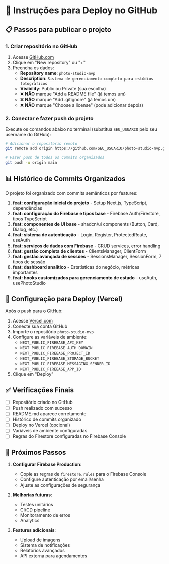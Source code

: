 # 🚀 Instruções para Deploy no GitHub

## 📋 Passos para publicar o projeto

### 1. Criar repositório no GitHub
1. Acesse [GitHub.com](https://github.com)
2. Clique em "New repository" ou "+"
3. Preencha os dados:
   - **Repository name**: `photo-studio-mvp`
   - **Description**: `Sistema de gerenciamento completo para estúdios fotográficos`
   - **Visibility**: Public ou Private (sua escolha)
   - ❌ **NÃO** marque "Add a README file" (já temos um)
   - ❌ **NÃO** marque "Add .gitignore" (já temos um)
   - ❌ **NÃO** marque "Choose a license" (pode adicionar depois)

### 2. Conectar e fazer push do projeto

Execute os comandos abaixo no terminal (substitua `SEU_USUARIO` pelo seu username do GitHub):

```bash
# Adicionar o repositório remoto
git remote add origin https://github.com/SEU_USUARIO/photo-studio-mvp.git

# Fazer push de todos os commits organizados
git push -u origin main
```

## 📊 Histórico de Commits Organizados

O projeto foi organizado com commits semânticos por features:

1. **feat: configuração inicial do projeto** - Setup Next.js, TypeScript, dependências
2. **feat: configuração do Firebase e tipos base** - Firebase Auth/Firestore, tipos TypeScript
3. **feat: componentes de UI base** - shadcn/ui components (Button, Card, Dialog, etc.)
4. **feat: sistema de autenticação** - Login, Register, ProtectedRoute, useAuth
5. **feat: serviços de dados com Firebase** - CRUD services, error handling
6. **feat: gestão completa de clientes** - ClientsManager, ClientForm
7. **feat: gestão avançada de sessões** - SessionsManager, SessionForm, 7 tipos de sessão
8. **feat: dashboard analítico** - Estatísticas do negócio, métricas importantes
9. **feat: hooks customizados para gerenciamento de estado** - useAuth, usePhotoStudio

## 🔧 Configuração para Deploy (Vercel)

Após o push para o GitHub:

1. Acesse [Vercel.com](https://vercel.com)
2. Conecte sua conta GitHub
3. Importe o repositório `photo-studio-mvp`
4. Configure as variáveis de ambiente:
   - `NEXT_PUBLIC_FIREBASE_API_KEY`
   - `NEXT_PUBLIC_FIREBASE_AUTH_DOMAIN`
   - `NEXT_PUBLIC_FIREBASE_PROJECT_ID`
   - `NEXT_PUBLIC_FIREBASE_STORAGE_BUCKET`
   - `NEXT_PUBLIC_FIREBASE_MESSAGING_SENDER_ID`
   - `NEXT_PUBLIC_FIREBASE_APP_ID`
5. Clique em "Deploy"

## ✅ Verificações Finais

- [ ] Repositório criado no GitHub
- [ ] Push realizado com sucesso
- [ ] README.md aparece corretamente
- [ ] Histórico de commits organizado
- [ ] Deploy no Vercel (opcional)
- [ ] Variáveis de ambiente configuradas
- [ ] Regras do Firestore configuradas no Firebase Console

## 🎯 Próximos Passos

1. **Configurar Firebase Production**:
   - Copie as regras de `firestore.rules` para o Firebase Console
   - Configure autenticação por email/senha
   - Ajuste as configurações de segurança

2. **Melhorias futuras**:
   - Testes unitários
   - CI/CD pipeline
   - Monitoramento de erros
   - Analytics

3. **Features adicionais**:
   - Upload de imagens
   - Sistema de notificações
   - Relatórios avançados
   - API externa para agendamentos
